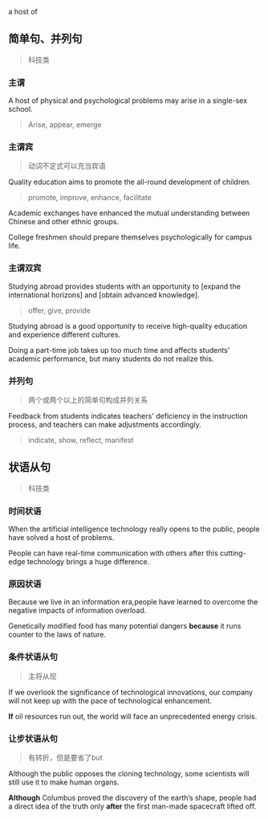 a host of

## 简单句、并列句

> 科技类

### 主谓

A host of physical and psychological problems may arise in a single-sex school.

> Arise, appear, emerge

### 主谓宾

> 动词不定式可以充当宾语

Quality education aims to promote the all-round development of children.

> promote, improve, enhance, facilitate

Academic exchanges have enhanced the mutual understanding between Chinese and other ethnic groups.

College freshmen should prepare themselves psychologically for campus life. 

### 主谓双宾

Studying abroad provides students with an opportunity to [expand the international horizons] and [obtain advanced knowledge].

> offer, give, provide

Studying abroad is a good opportunity to receive high-quality education and experience different cultures.

Doing a part-time job takes up too much time and affects students' academic performance, but many students do not realize this. 

### 并列句

> 两个或两个以上的简单句构成并列关系

Feedback from students indicates teachers' deficiency in the instruction process, and teachers can make adjustments accordingly.

> indicate, show, reflect, manifest

## 状语从句

> 科技类

### 时间状语

When the artificial intelligence technology really opens to the public, people have solved a host of problems.

People can have real-time communication with others after this cutting-edge technology brings a huge difference. 

### 原因状语

Because we live in an information era,people have learned to overcome the negative impacts of information overload.

Genetically modified food has many potential dangers **because** it runs counter to the laws of nature. 

### 条件状语从句

> 主将从现

If we overlook the significance of technological innovations, our company will not keep up with the pace of technological enhancement.

**If** oil resources run out, the world will face an unprecedented energy crisis. 

### 让步状语从句

> 有转折，但是要省了but

Although the public opposes the cloning technology, some scientists will still use it to make human organs. 

**Although** Columbus proved the discovery of the earth’s shape, people had a direct idea of the truth only **after** the first man-made spacecraft lifted off. 